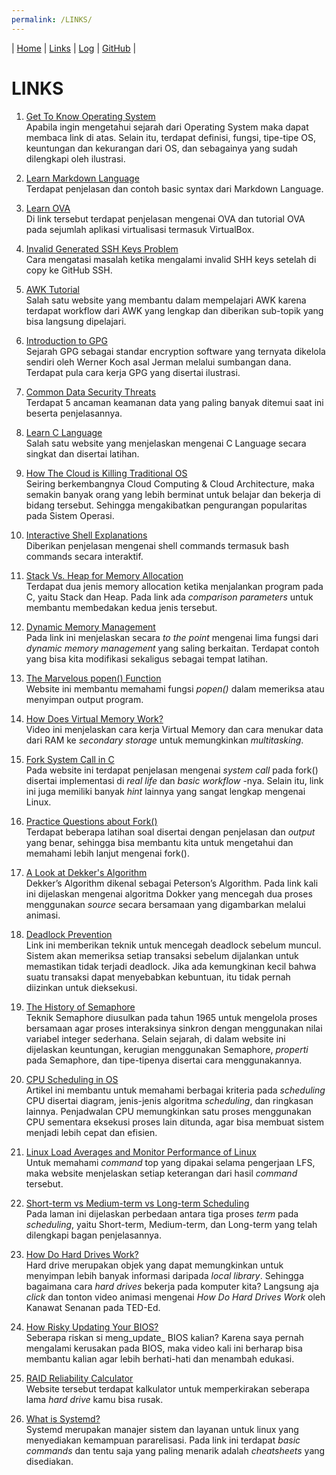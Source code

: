 ```yaml
---
permalink: /LINKS/
---
```


| [Home](https://nakarz.github.io/os212/) | [Links](#) | [Log](https://nakarz.github.io/os212/TXT/mylog.txt) | [GitHub](https://github.com/nakarz/os212) |

# LINKS

1. [Get To Know Operating System](https://www.javatpoint.com/history-of-operating-system) <br>
   Apabila ingin mengetahui sejarah dari Operating System maka dapat membaca link di atas. Selain itu, terdapat definisi, fungsi, tipe-tipe OS, keuntungan dan kekurangan dari OS, dan sebagainya yang sudah dilengkapi oleh ilustrasi.
   
2. [Learn Markdown Language](https://www.markdownguide.org/basic-syntax/) <br>
   Terdapat penjelasan dan contoh basic syntax dari Markdown Language.

3. [Learn OVA](https://www.alphr.com/ova-virtualbox/) <br>
   Di link tersebut terdapat penjelasan mengenai OVA dan tutorial OVA pada sejumlah aplikasi virtualisasi termasuk VirtualBox.

4. [Invalid Generated SSH Keys Problem](https://stackoverflow.com/questions/10476360/key-is-invalid-message-on-github) <br>
   Cara mengatasi masalah ketika mengalami invalid SHH keys setelah di copy ke GitHub SSH.
   
5. [AWK Tutorial](tutorialspoint.com/awk/awk_workflow.htm) <br>
   Salah satu website yang membantu dalam mempelajari AWK karena terdapat workflow dari AWK yang lengkap dan diberikan sub-topik yang bisa langsung dipelajari.
   
6. [Introduction to GPG](https://loganmarchione.com/2015/12/a-brief-introduction-to-gpg/) <br>
   Sejarah GPG sebagai standar encryption software yang ternyata dikelola sendiri oleh Werner Koch asal Jerman melalui sumbangan dana. Terdapat pula cara kerja GPG yang disertai ilustrasi.

7. [Common Data Security Threats](http://jagitservices.com/5-most-common-data-security-threats/) <br>
   Terdapat 5 ancaman keamanan data yang paling banyak ditemui saat ini beserta penjelasannya.

8. [Learn C Language](https://www.learn-c.org/) <br>
   Salah satu website yang menjelaskan mengenai C Language secara singkat dan disertai latihan.
   
9. [How The Cloud is Killing Traditional OS](https://www.neverware.com/blogcontent/cloudkillingos) <br>
   Seiring berkembangnya Cloud Computing & Cloud Architecture, maka semakin banyak orang yang lebih berminat untuk belajar dan bekerja di bidang tersebut. Sehingga mengakibatkan pengurangan popularitas pada Sistem Operasi.
   
10. [Interactive Shell Explanations](https://explainshell.com/) <br>
    Diberikan penjelasan mengenai shell commands termasuk bash commands secara interaktif.
 
11. [Stack Vs. Heap for Memory Allocation](https://www.geeksforgeeks.org/stack-vs-heap-memory-allocation/)<br>
    Terdapat dua jenis memory allocation ketika menjalankan program pada C, yaitu Stack dan Heap. Pada link ada _comparison parameters_ untuk membantu membedakan kedua jenis tersebut. 
     
12. [Dynamic Memory Management](https://en.cppreference.com/w/c/memory)<br>
   Pada link ini menjelaskan secara _to the point_ mengenai lima fungsi dari _dynamic memory management_ yang saling berkaitan. Terdapat contoh yang bisa kita modifikasi sekaligus sebagai  tempat latihan.

13. [The Marvelous popen() Function](https://www.ibm.com/docs/en/zos/2.2.0?topic=functions-popen-initiate-pipe-stream-from-process)<br>
   Website ini membantu memahami fungsi _popen()_ dalam memeriksa atau menyimpan output program.
   
14. [How Does Virtual Memory Work?](https://www.youtube.com/watch?v=59MxYkCs1rg)<br>
   Video ini menjelaskan cara kerja Virtual Memory dan cara menukar data dari RAM ke _secondary storage_ untuk memungkinkan _multitasking_.
   
15. [Fork System Call in C](https://linuxhint.com/fork_linux_system_call_c/)<br>
   Pada website ini terdapat penjelasan mengenai _system call_ pada fork() disertai implementasi di _real life_ dan _basic workflow_ -nya. Selain itu, link ini juga memiliki banyak _hint_ lainnya yang sangat lengkap mengenai Linux.

16. [Practice Questions about Fork()](https://www.geeksforgeeks.org/fork-practice-questions/)<br>
   Terdapat beberapa latihan soal disertai dengan penjelasan dan _output_ yang benar, sehingga bisa membantu kita untuk mengetahui dan memahami lebih lanjut mengenai fork(). 

17. [A Look at Dekker's Algorithm](https://www.youtube.com/watch?v=MqnpIwN7dz0)<br>
    Dekker’s Algorithm dikenal sebagai Peterson’s Algorithm.  Pada link kali ini dijelaskan mengenai algoritma Dokker yang mencegah dua proses menggunakan _source_ secara bersamaan yang digambarkan melalui animasi.

18. [Deadlock Prevention](https://www.javatpoint.com/os-deadlock-prevention)<br>
    Link ini memberikan teknik untuk mencegah deadlock sebelum muncul. Sistem akan memeriksa setiap transaksi sebelum dijalankan untuk memastikan tidak terjadi deadlock. Jika ada kemungkinan kecil bahwa suatu transaksi dapat menyebabkan kebuntuan, itu tidak pernah diizinkan untuk dieksekusi.
    
19. [The History of Semaphore](https://www.studytonight.com/operating-system/introduction-to-semaphores)<br>
    Teknik Semaphore diusulkan pada tahun 1965 untuk mengelola proses bersamaan agar proses interaksinya sinkron dengan menggunakan nilai variabel integer sederhana. Selain sejarah, di dalam website ini dijelaskan keuntungan, kerugian menggunakan Semaphore, _properti_ pada Semaphore, dan tipe-tipenya disertai cara menggunakannya. 
    
20. [CPU Scheduling in OS](https://www.studytonight.com/operating-system/cpu-scheduling)<br>
   Artikel ini membantu untuk memahami berbagai kriteria pada _scheduling_ CPU disertai diagram, jenis-jenis algoritma _scheduling_, dan ringkasan lainnya. Penjadwalan CPU memungkinkan satu proses menggunakan CPU sementara eksekusi proses lain ditunda, agar bisa membuat sistem menjadi lebih cepat dan efisien.

21. [Linux Load Averages and Monitor Performance of Linux](https://www.tecmint.com/understand-linux-load-averages-and-monitor-performance/)<br>
   Untuk memahami _command_ top yang dipakai selama pengerjaan LFS, maka website menjelaskan setiap keterangan dari hasil _command_ tersebut.
   
22. [Short-term vs Medium-term vs Long-term Scheduling](https://www.tutorialspoint.com/short-term-vs-medium-term-vs-long-term-scheduling)<br>
   Pada laman ini dijelaskan perbedaan antara tiga proses _term_ pada _scheduling_, yaitu Short-term, Medium-term, dan Long-term yang telah dilengkapi bagan penjelasannya.
   
23. [How Do Hard Drives Work?](https://www.youtube.com/watch?v=wteUW2sL7bc)<br>
   Hard drive merupakan objek yang dapat memungkinkan untuk menyimpan lebih banyak informasi daripada _local library_. Sehingga bagaimana cara _hard drives_ bekerja pada komputer kita? Langsung aja _click_ dan tonton video animasi mengenai _How Do Hard Drives Work_ oleh Kanawat Senanan pada TED-Ed.
   
24. [How Risky Updating Your BIOS?](https://www.youtube.com/watch?v=x3y-r06Mq2M)<br>
   Seberapa riskan si meng_update_ BIOS kalian? Karena saya pernah mengalami kerusakan pada BIOS, maka video kali ini berharap bisa membantu kalian agar lebih berhati-hati dan menambah edukasi.

25. [RAID Reliability Calculator](https://www.servethehome.com/raid-calculator/raid-reliability-calculator-simple-mttdl-model/)<br>
   Website tersebut terdapat kalkulator untuk memperkirakan seberapa lama _hard drive_ kamu bisa rusak.

26. [What is Systemd?](https://avcourt.github.io/tiny-cluster/2019/08/01/systemd.html)<br>
   Systemd merupakan manajer sistem dan layanan untuk linux yang menyediakan kemampuan pararelisasi. Pada link ini terdapat _basic commands_ dan tentu saja yang paling menarik adalah _cheatsheets_ yang disediakan.
